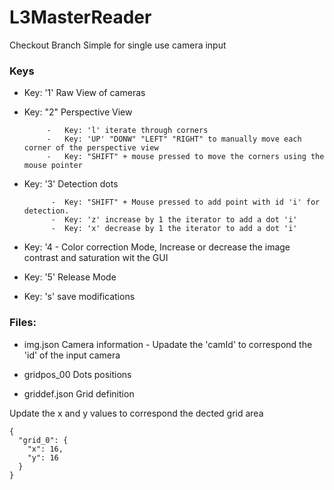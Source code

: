 # L3MasterReader

Checkout Branch Simple for single use camera input

### Keys

- Key: '1' Raw View of cameras
- Key: "2" Perspective View

           -   Key: 'l' iterate through corners
           -   Key: 'UP' "DONW" "LEFT" "RIGHT" to manually move each corner of the perspective view
           -   Key: "SHIFT" + mouse pressed to move the corners using the mouse pointer
           
- Key: '3' Detection dots

            -  Key: "SHIFT" + Mouse pressed to add point with id 'i' for detection.
            -  Key: 'z' increase by 1 the iterator to add a dot 'i'
            -  Key: 'x' decrease by 1 the iterator to add a dot 'i'
          
- Key: '4 - Color correction Mode, Increase or decrease the image contrast and saturation wit the GUI
- Key: '5' Release Mode
- Key: 's' save modifications


### Files:

- img.json Camera information
          - Upadate the 'camId' to correspond the 'id' of the input camera


- gridpos_00 Dots positions
- griddef.json Grid definition

Update the x and y values to correspond the dected grid area
```
{
  "grid_0": {
    "x": 16,
    "y": 16
  }
}
```
